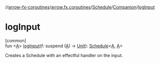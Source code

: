 //[arrow-fx-coroutines](../../../../index.md)/[arrow.fx.coroutines](../../index.md)/[Schedule](../index.md)/[Companion](index.md)/[logInput](log-input.md)

# logInput

[common]\
fun &lt;[A](log-input.md)&gt; [logInput](log-input.md)(f: suspend ([A](log-input.md)) -&gt; [Unit](https://kotlinlang.org/api/latest/jvm/stdlib/kotlin/-unit/index.html)): [Schedule](../index.md)&lt;[A](log-input.md), [A](log-input.md)&gt;

Creates a Schedule with an effectful handler on the input.

